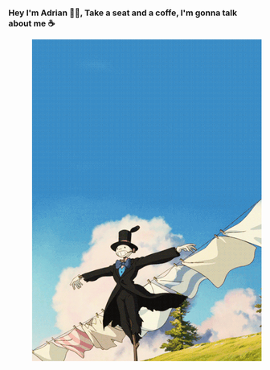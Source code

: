 ### Hey I'm Adrian ✌🏻, Take a seat and a coffe, I'm gonna talk about me ☕

<a href="#"><img align="right" src="https://github.com/Adrin63/Adrin63/blob/main/panta.gif" width="457" height="640" /></a>
